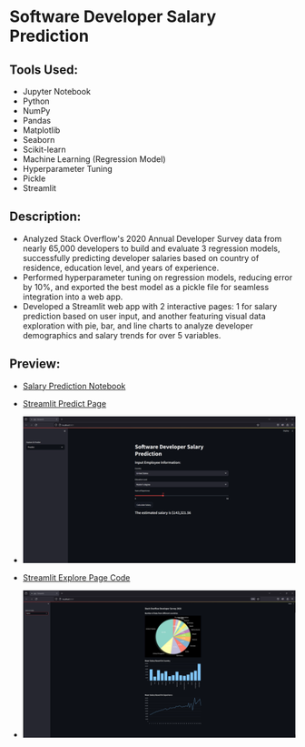 # Software Developer Salary Prediction
## Tools Used:
- Jupyter Notebook
- Python
- NumPy
- Pandas
- Matplotlib
- Seaborn
- Scikit-learn
- Machine Learning (Regression Model)
- Hyperparameter Tuning
- Pickle
- Streamlit
## Description:
- Analyzed Stack Overflow's 2020 Annual Developer Survey data from nearly 65,000 developers to build and evaluate 3 regression models, successfully predicting developer salaries based on country of residence, education level, and years of experience.
- Performed hyperparameter tuning on regression models, reducing error by 10%, and exported the best model as a pickle file for seamless integration into a web app.
- Developed a Streamlit web app with 2 interactive pages: 1 for salary prediction based on user input, and another featuring visual data exploration with pie, bar, and line charts to analyze developer demographics and salary trends for over 5 variables.
## Preview:
- [Salary Prediction Notebook](https://github.com/ndomah/Portfolio-Projects/blob/main/Data%20Science/Software%20Developer%20Salary%20Prediction/Salary%20Prediction.ipynb)
- [Streamlit Predict Page](https://github.com/ndomah/Portfolio-Projects/blob/main/Data%20Science/Software%20Developer%20Salary%20Prediction/predict_page.py)

- ![Streamlit Predict Page](https://github.com/ndomah/Portfolio-Projects/blob/main/Data%20Science/Software%20Developer%20Salary%20Prediction/Streamlit%20Predict%20Page.png)

- [Streamlit Explore Page Code](https://github.com/ndomah/Portfolio-Projects/blob/main/Data%20Science/Software%20Developer%20Salary%20Prediction/explore_page.py)

- ![Streamlit Explore Page](https://github.com/ndomah/Portfolio-Projects/blob/main/Data%20Science/Software%20Developer%20Salary%20Prediction/Streamlit%20Explore%20Page.png)
